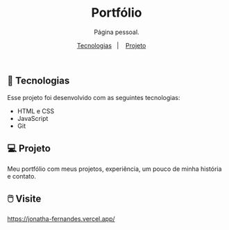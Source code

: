 <h1 align="center"> Portfólio </h1>

<p align="center">
Página pessoal.
<br>
</p>

<p align="center">
  <a href="#-tecnologias">Tecnologias</a>&nbsp;&nbsp;&nbsp;|&nbsp;&nbsp;&nbsp;
  <a href="#-projeto">Projeto</a>&nbsp;&nbsp;&nbsp;&nbsp;&nbsp;&nbsp;
</p>

<br>

<!-- <p align="center"></p> -->

## 🚀 Tecnologias

Esse projeto foi desenvolvido com as seguintes tecnologias:

- HTML e CSS
- JavaScript
- Git

## 💻 Projeto

Meu portfólio com meus projetos, experiência, um pouco de minha história e contato.

## 🖱️ Visite

https://jonatha-fernandes.vercel.app/

